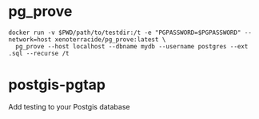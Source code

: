 # pg_prove

```shell
docker run -v $PWD/path/to/testdir:/t -e "PGPASSWORD=$PGPASSWORD" --network=host xenoterracide/pg_prove:latest \
  pg_prove --host localhost --dbname mydb --username postgres --ext .sql --recurse /t
```

# postgis-pgtap
Add testing to your Postgis database
